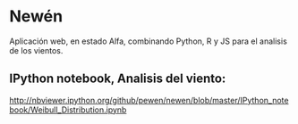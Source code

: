 Newén
=======

Aplicación web, en estado Alfa, combinando Python, R y JS para el analisis de los vientos.

IPython notebook, Analisis del viento:
--------------------------------------

http://nbviewer.ipython.org/github/pewen/newen/blob/master/IPython_notebook/Weibull_Distribution.ipynb